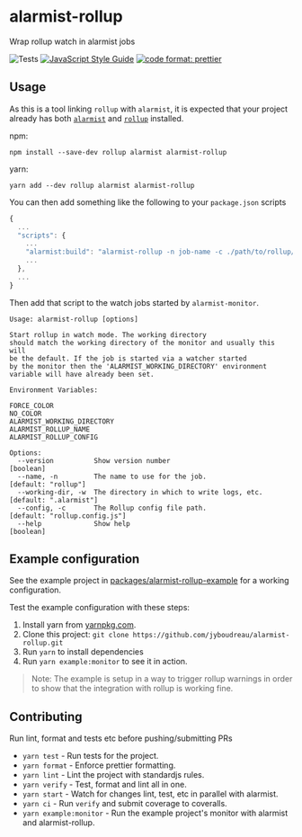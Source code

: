 # alarmist-rollup

Wrap rollup watch in alarmist jobs

![Tests](https://github.com/jyboudreau/alarmist-rollup/workflows/CI%20Workflow/badge.svg?branch=master)
[![JavaScript Style Guide](https://img.shields.io/badge/code_style-standard-brightgreen.svg)](https://standardjs.com)
[![code format: prettier](https://img.shields.io/badge/code_style-prettier-ff69b4.svg?style=flat)](https://github.com/prettier/prettier)

## Usage

As this is a tool linking `rollup` with `alarmist`, it is expected that your project already has both [`alarmist`](https://www.npmjs.com/package/alarmist) and [`rollup`](https://www.npmjs.com/package/rollup) installed.

npm:

```
npm install --save-dev rollup alarmist alarmist-rollup
```

yarn:

```
yarn add --dev rollup alarmist alarmist-rollup
```

You can then add something like the following to your `package.json` scripts

```javascript
{
  ...
  "scripts": {
    ...
    "alarmist:build": "alarmist-rollup -n job-name -c ./path/to/rollup/config",
    ...
  },
  ...
}
```

Then add that script to the watch jobs started by `alarmist-monitor`.

```
Usage: alarmist-rollup [options]

Start rollup in watch mode. The working directory
should match the working directory of the monitor and usually this will
be the default. If the job is started via a watcher started
by the monitor then the 'ALARMIST_WORKING_DIRECTORY' environment
variable will have already been set.

Environment Variables:

FORCE_COLOR
NO_COLOR
ALARMIST_WORKING_DIRECTORY
ALARMIST_ROLLUP_NAME
ALARMIST_ROLLUP_CONFIG

Options:
  --version          Show version number                        [boolean]
  --name, -n         The name to use for the job.               [default: "rollup"]
  --working-dir, -w  The directory in which to write logs, etc. [default: ".alarmist"]
  --config, -c       The Rollup config file path.               [default: "rollup.config.js"]
  --help             Show help                                  [boolean]
```

## Example configuration

See the example project in [packages/alarmist-rollup-example](packages/alarmist-rollup-example/) for a working configuration.

Test the example configuration with these steps:

1. Install yarn from [yarnpkg.com](https://yarnpkg.com/getting-started/install).
2. Clone this project: `git clone https://github.com/jyboudreau/alarmist-rollup.git`
3. Run `yarn` to install dependencies
4. Run `yarn example:monitor` to see it in action.

> Note: The example is setup in a way to trigger rollup warnings in order to show
> that the integration with rollup is working fine.

## Contributing

Run lint, format and tests etc before pushing/submitting PRs

- `yarn test` - Run tests for the project.
- `yarn format` - Enforce prettier formatting.
- `yarn lint` - Lint the project with standardjs rules.
- `yarn verify` - Test, format and lint all in one.
- `yarn start` - Watch for changes lint, test, etc in parallel with alarmist.
- `yarn ci` - Run `verify` and submit coverage to coveralls.
- `yarn example:monitor` - Run the example project's monitor with alarmist and alarmist-rollup.
